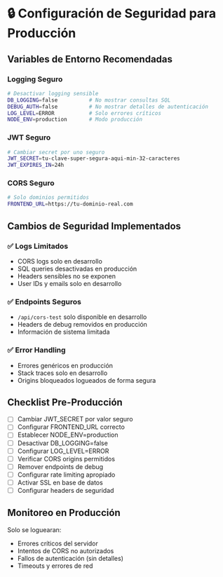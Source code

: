 # 🔒 Configuración de Seguridad para Producción

## Variables de Entorno Recomendadas

### Logging Seguro
```bash
# Desactivar logging sensible
DB_LOGGING=false          # No mostrar consultas SQL
DEBUG_AUTH=false          # No mostrar detalles de autenticación
LOG_LEVEL=ERROR           # Solo errores críticos
NODE_ENV=production       # Modo producción
```

### JWT Seguro
```bash
# Cambiar secret por uno seguro
JWT_SECRET=tu-clave-super-segura-aqui-min-32-caracteres
JWT_EXPIRES_IN=24h
```

### CORS Seguro
```bash
# Solo dominios permitidos
FRONTEND_URL=https://tu-dominio-real.com
```

## Cambios de Seguridad Implementados

### ✅ Logs Limitados
- CORS logs solo en desarrollo
- SQL queries desactivadas en producción  
- Headers sensibles no se exponen
- User IDs y emails solo en desarrollo

### ✅ Endpoints Seguros
- `/api/cors-test` solo disponible en desarrollo
- Headers de debug removidos en producción
- Información de sistema limitada

### ✅ Error Handling
- Errores genéricos en producción
- Stack traces solo en desarrollo
- Origins bloqueados logueados de forma segura

## Checklist Pre-Producción

- [ ] Cambiar JWT_SECRET por valor seguro
- [ ] Configurar FRONTEND_URL correcto
- [ ] Establecer NODE_ENV=production
- [ ] Desactivar DB_LOGGING=false
- [ ] Configurar LOG_LEVEL=ERROR
- [ ] Verificar CORS origins permitidos
- [ ] Remover endpoints de debug
- [ ] Configurar rate limiting apropiado
- [ ] Activar SSL en base de datos
- [ ] Configurar headers de seguridad

## Monitoreo en Producción

Solo se loguearan:
- Errores críticos del servidor
- Intentos de CORS no autorizados
- Fallos de autenticación (sin detalles)
- Timeouts y errores de red

